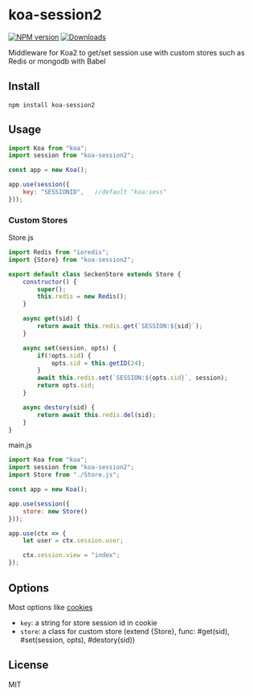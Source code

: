 # koa-session2

[![NPM version][npm-image]][npm-url]
[![Downloads][downloads-image]][downloads-url]

Middleware for Koa2 to get/set session use with custom stores such as Redis or mongodb with Babel

## Install
```
npm install koa-session2
```

## Usage
```js
import Koa from "koa";
import session from "koa-session2";

const app = new Koa();

app.use(session({
    key: "SESSIONID",   //default "koa:sess"
}));
```

### Custom Stores

Store.js
```js
import Redis from "ioredis";
import {Store} from "koa-session2";

export default class SeckenStore extends Store {
    constructor() {
        super();
        this.redis = new Redis();
    }

    async get(sid) {
        return await this.redis.get(`SESSION:${sid}`);
    }

    async set(session, opts) {
        if(!opts.sid) {
            opts.sid = this.getID(24);
        }
        await this.redis.set(`SESSION:${opts.sid}`, session);
        return opts.sid;
    }

    async destory(sid) {
        return await this.redis.del(sid);
    }
}
```
main.js
```js
import Koa from "koa";
import session from "koa-session2";
import Store from "./Store.js";

const app = new Koa();

app.use(session({
    store: new Store()
}));

app.use(ctx => {
    let user = ctx.session.user;

    ctx.session.view = "index";
});
```

## Options

Most options like [cookies](https://github.com/pillarjs/cookies#cookiesset-name--value---options--)

- `key`: a string for store session id in cookie
- `store`: a class for custom store (extend {Store}, func: #get(sid), #set(session, opts), #destory(sid))

## License

MIT


[npm-image]: https://img.shields.io/npm/v/koa-session2.svg?style=flat-square
[npm-url]: https://npmjs.org/package/koa-session2
[downloads-image]: http://img.shields.io/npm/dm/koa-session2.svg?style=flat-square
[downloads-url]: https://npmjs.org/package/koa-session2
